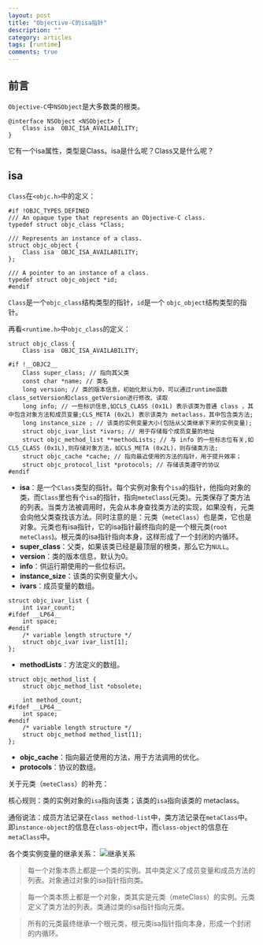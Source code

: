```yaml
---
layout: post
title: "Objective-C的isa指针"
description: ""
category: articles
tags: [runtime]
comments: true
---
```


## 前言
`Objective-C`中`NSObject`是大多数类的根类。

```objc
@interface NSObject <NSObject> {
    Class isa  OBJC_ISA_AVAILABILITY;
}
```

它有一个isa属性，类型是Class。isa是什么呢？Class又是什么呢？

## isa

`Class`在`<objc.h>`中的定义：

```objc
#if !OBJC_TYPES_DEFINED
/// An opaque type that represents an Objective-C class.
typedef struct objc_class *Class;

/// Represents an instance of a class.
struct objc_object {
    Class isa  OBJC_ISA_AVAILABILITY;
};

/// A pointer to an instance of a class.
typedef struct objc_object *id;
#endif
```

`Class`是一个`objc_class`结构类型的指针，`id`是一个 `objc_object`结构类型的指针。

再看`<runtime.h>`中`objc_class`的定义：

```objc
struct objc_class {
    Class isa  OBJC_ISA_AVAILABILITY;

#if !__OBJC2__
	Class super_class; // 指向其父类
	const char *name; // 类名
	long version; // 类的版本信息，初始化默认为0，可以通过runtime函数class_setVersion和class_getVersion进行修改、读取
	long info; // 一些标识信息,如CLS_CLASS (0x1L) 表示该类为普通 class ，其中包含对象方法和成员变量;CLS_META (0x2L) 表示该类为 metaclass，其中包含类方法;
	long instance_size ; // 该类的实例变量大小(包括从父类继承下来的实例变量);
	struct objc_ivar_list *ivars; // 用于存储每个成员变量的地址
	struct objc_method_list **methodLists; // 与 info 的一些标志位有关,如CLS_CLASS (0x1L),则存储对象方法，如CLS_META (0x2L)，则存储类方法;
	struct objc_cache *cache; // 指向最近使用的方法的指针，用于提升效率；
	struct objc_protocol_list *protocols; // 存储该类遵守的协议
#endif
```

- **isa**：是一个`Class`类型的指针。每个实例对象有个`isa`的指针，他指向对象的类，而`Class`里也有个`isa`的指针，指向`meteClass`(元类)。元类保存了类方法的列表。当类方法被调用时，先会从本身查找类方法的实现，如果没有，元类会向他父类查找该方法。同时注意的是：元类（`meteClass`）也是类，它也是对象。元类也有isa指针，它的isa指针最终指向的是一个根元类(`root meteClass`)。根元类的isa指针指向本身，这样形成了一个封闭的内循环。
- **super_class**：父类，如果该类已经是最顶层的根类，那么它为`NULL`。
- **version**：类的版本信息，默认为0。
- **info**：供运行期使用的一些位标识。
- **instance_size**：该类的实例变量大小。
- **ivars**：成员变量的数组。

```objc
struct objc_ivar_list {
    int ivar_count;
#ifdef __LP64__
    int space;
#endif
    /* variable length structure */
    struct objc_ivar ivar_list[1];
};
```

- **methodLists**：方法定义的数组。

```objc
struct objc_method_list {
    struct objc_method_list *obsolete;

    int method_count;
#ifdef __LP64__
    int space;
#endif
    /* variable length structure */
    struct objc_method method_list[1];
};
```

- **objc_cache**：指向最近使用的方法，用于方法调用的优化。
- **protocols**：协议的数组。

关于元类（`meteClass`）的补充：

核心规则：类的实例对象的`isa`指向该类；该类的`isa`指向该类的 metaclass。

通俗说法：成员方法记录在`class method-list`中，类方法记录在`metaClass`中。即`instance-object`的信息在`class-object`中，而`class-object`的信息在`metaClass`中。

各个类实例变量的继承关系：
![继承关系](https://tonyh2021.github.io/images/old_images/class-diagram.jpg)

> 每一个对象本质上都是一个类的实例。其中类定义了成员变量和成员方法的列表。对象通过对象的isa指针指向类。

> 每一个类本质上都是一个对象，类其实是元类（meteClass）的实例。元类定义了类方法的列表。类通过类的isa指针指向元类。

> 所有的元类最终继承一个根元类，根元类isa指针指向本身，形成一个封闭的内循环。

